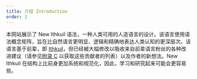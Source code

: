 ```yaml
---
title: 介绍 Introduction
order: 1
---
```

本网站展示了 New Ithkuil 语法，一种人类可用的人造语言的设计。该语言使用语法概念矩阵，旨在比自然语言更明显、逻辑和精确地表达人类认知的更深层次。该语言基于前辈，即 [Ithkuil](http://ithkuil.net/00_intro.html)，但已经被大幅修改以吸收来自前辈语言粉丝的各种改进建议（请参见[附录 C](15) 以获取这些贡献者的列表）以及作者的新想法。New Ithkuil  在结构上比前身更加系统和规范化，因此，学习和研究起来可能会更容易些。
